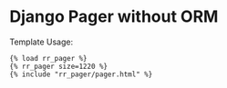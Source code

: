 # Django Pager without ORM

Template Usage:

    {% load rr_pager %}
    {% rr_pager size=1220 %}
    {% include "rr_pager/pager.html" %}
